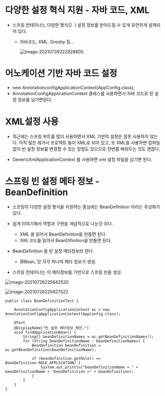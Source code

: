 # 다양한 설정 혁식 지원 - 자바 코드, XML

* 스프링 컨테이너느 다양한 형식으 ㅣ설정 정보를 받아드릴 수 있게 유연하게 설계되어 있다.

  * 자바코드, XML. Grooby 등...

    ![image-20210726222928800](C:\Users\jhson\AppData\Roaming\Typora\typora-user-images\image-20210726222928800.png)

# 어노케이션 기반 자바 코드 설정

* new AnnotationconfigApplicationContext(AppConfig.class);
* AnnotationConfigApplicationContext 클래스를 사용하면서 자바 코드로 된 설정 정보를 넘기면된다.

# XML설정 사용

* 최근에는 스프링 부트를 많이 사용하면서 XML 기반의 설정은 잘못 사용하지 않는다. 아직 많은 레거시 프로젝트 들이 XML로 되어 있고, 또 XML을 사용하면 컴파일 없이 빈 설정 정보를 변경할 수 있는 장점도 있으므로 한번쯤 배워두는 것도 괜찮다.

* GenericXmlApplicationContext 를 사용하면 xml 설정 파일을 넘기면 된다.







# 스프링 빈 설정 메타 정보 - BeanDefinition

* 스프링이 다양한 설정 형식을 지원하는 중심에는 BeanDefinition 이라는 추상화가 있다.
* 쉽게 이야기해서 역할과 구현을 개념적으로 나눈것 이다.
  * XML 을 읽어서 BeanDefinition을 만들면 된다.
  * 자바 코드를 읽어서 BeanDifinition을 만들면 된다.

* BeanDefinition 을 빈 설정 메타정보라 한다.
  * @Bean, <bean> 당 각각 하나씩 메타 정보가 생성.

* 스프링 컨테이너는 이 메타정보를 기반으로 스프링 빈을 생성.

![image-20210726225642520](C:\Users\jhson\AppData\Roaming\Typora\typora-user-images\image-20210726225642520.png)

![image-20210726225927522](C:\Users\jhson\AppData\Roaming\Typora\typora-user-images\image-20210726225927522.png)

```
public class BeanDefinitionTest {

    AnnotationConfigApplicationContext ac = new AnnotationConfigApplicationContext(AppConfig.class);

    @Test
    @DisplayName("빈 설정 메타정보 확인.")
    void findApplicationBean() {
        String[] beanDefinitionNames = ac.getBeanDefinitionNames();
        for (String beanDefinitionName : beanDefinitionNames) {
            BeanDefinition beanDefinition = ac.getBeanDefinition(beanDefinitionName);

            if (beanDefinition.getRole() == BeanDefinition.ROLE_APPLICATION) {
                System.out.println("beanDefinitionName = " + beanDefinitionName + "beanDefinition =" + beanDefinition);
            }
        }
    }
}
```